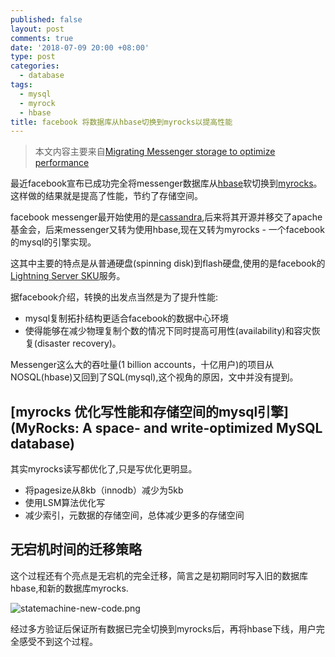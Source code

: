 ```yaml
---
published: false
layout: post
comments: true
date: '2018-07-09 20:00 +08:00'
type: post
categories:
  - database
tags:
  - mysql
  - myrock
  - hbase
title: facebook 将数据库从hbase切换到myrocks以提高性能
---
```

> 本文内容主要来自[Migrating Messenger storage to optimize performance](https://code.fb.com/data-infrastructure/migrating-messenger-storage-to-optimize-performance/) 

最近facebook宣布已成功完全将messenger数据库从[hbase](https://github.com/apache/hbase)软切换到[myrocks](https://github.com/facebook/mysql-5.6)。这样做的结果就是提高了性能，节约了存储空间。


facebook messenger最开始使用的是[cassandra](https://github.com/apache/cassandra),后来将其开源并移交了apache基金会，后来messenger又转为使用hbase,现在又转为myrocks - 一个facebook的mysql的引擎实现。

这其中主要的特点是从普通硬盘(spinning disk)到flash硬盘,使用的是facebook的[Lightning Server SKU](https://code.fb.com/data-center-engineering/introducing-lightning-a-flexible-nvme-jbof/)服务。

据facebook介绍，转换的出发点当然是为了提升性能:
- mysql复制拓扑结构更适合facebook的数据中心环境
- 使得能够在减少物理复制个数的情况下同时提高可用性(availability)和容灾恢复(disaster recovery)。

Messenger这么大的吞吐量(1 billion accounts，十亿用户)的项目从NOSQL(hbase)又回到了SQL(mysql),这个视角的原因，文中并没有提到。

## [myrocks 优化写性能和存储空间的mysql引擎](MyRocks: A space- and write-optimized MySQL database)
其实myrocks读写都优化了,只是写优化更明显。

- 将pagesize从8kb（innodb）减少为5kb
- 使用LSM算法优化写
- 减少索引，元数据的存储空间，总体减少更多的存储空间

## 无宕机时间的迁移策略
这个过程还有个亮点是无宕机的完全迁移，简言之是初期同时写入旧的数据库hbase,和新的数据库myrocks.

![statemachine-new-code.png]({{site.baseurl}}/assets/img/statemachine-new-code.png)

经过多方验证后保证所有数据已完全切换到myrocks后，再将hbase下线，用户完全感受不到这个过程。
